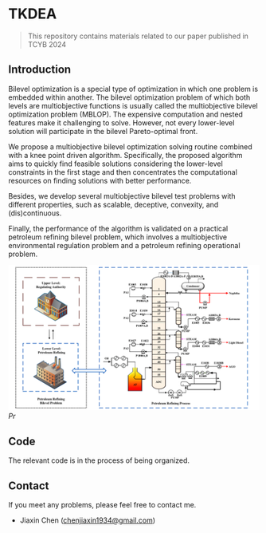 # TKDEA

> This repository contains materials related to our paper published in TCYB 2024

## Introduction

Bilevel optimization is a special type of optimization in which one problem is embedded within another. The bilevel optimization problem of which both levels are multiobjective functions is usually called the multiobjective bilevel optimization problem (MBLOP). The expensive computation and nested features make it challenging to solve. However, not every lower-level solution will participate in the bilevel Pareto-optimal front.

We propose a multiobjective bilevel optimization solving routine combined with a knee point driven algorithm. Specifically, the proposed algorithm aims to quickly find feasible solutions considering the lower-level constraints in the first stage and then concentrates the computational resources on finding solutions with better performance. 

Besides, we develop several multiobjective bilevel test problems with different properties, such as scalable, deceptive, convexity, and (dis)continuous.  

Finally, the performance of the algorithm is validated on a practical petroleum refining bilevel problem, which involves a multiobjective environmental regulation problem and a petroleum refining operational problem.

![Pr](PracticalProblem.png)
*Pr*



## Code

The relevant code is in the process of being organized.

## Contact

If you meet any problems, please feel free to contact me.

- Jiaxin Chen (chenjiaxin1934@gmail.com)
